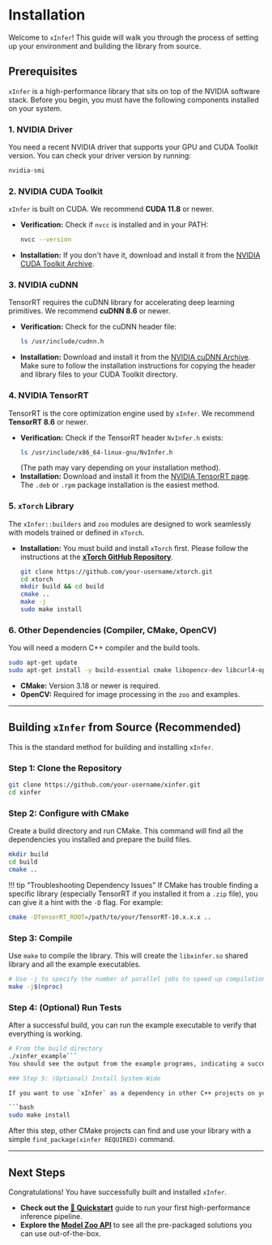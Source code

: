# Installation

Welcome to `xInfer`! This guide will walk you through the process of setting up your environment and building the library from source.

## Prerequisites

`xInfer` is a high-performance library that sits on top of the NVIDIA software stack. Before you begin, you must have the following components installed on your system.

### 1. NVIDIA Driver

You need a recent NVIDIA driver that supports your GPU and CUDA Toolkit version. You can check your driver version by running:
```bash
nvidia-smi
```

### 2. NVIDIA CUDA Toolkit

`xInfer` is built on CUDA. We recommend **CUDA 11.8** or newer.
- **Verification:** Check if `nvcc` is installed and in your PATH:
  ```bash
  nvcc --version
  ```
- **Installation:** If you don't have it, download and install it from the [NVIDIA CUDA Toolkit Archive](https://developer.nvidia.com/cuda-toolkit-archive).

### 3. NVIDIA cuDNN

TensorRT requires the cuDNN library for accelerating deep learning primitives. We recommend **cuDNN 8.6** or newer.
- **Verification:** Check for the cuDNN header file:
  ```bash
  ls /usr/include/cudnn.h
  ```
- **Installation:** Download and install it from the [NVIDIA cuDNN Archive](https://developer.nvidia.com/rdp/cudnn-archive). Make sure to follow the installation instructions for copying the header and library files to your CUDA Toolkit directory.

### 4. NVIDIA TensorRT

TensorRT is the core optimization engine used by `xInfer`. We recommend **TensorRT 8.6** or newer.
- **Verification:** Check if the TensorRT header `NvInfer.h` exists:
  ```bash
  ls /usr/include/x86_64-linux-gnu/NvInfer.h
  ```
  (The path may vary depending on your installation method).
- **Installation:** Download and install it from the [NVIDIA TensorRT page](https://developer.nvidia.com/tensorrt). The `.deb` or `.rpm` package installation is the easiest method.

### 5. `xTorch` Library

The `xInfer::builders` and `zoo` modules are designed to work seamlessly with models trained or defined in `xTorch`.
- **Installation:** You must build and install `xTorch` first. Please follow the instructions at the **[xTorch GitHub Repository](https://github.com/your-username/xtorch)**.
  ```bash
  git clone https://github.com/your-username/xtorch.git
  cd xtorch
  mkdir build && cd build
  cmake ..
  make -j
  sudo make install
  ```

### 6. Other Dependencies (Compiler, CMake, OpenCV)

You will need a modern C++ compiler and the build tools.

```bash
sudo apt-get update
sudo apt-get install -y build-essential cmake libopencv-dev libcurl4-openssl-dev
```
- **CMake:** Version 3.18 or newer is required.
- **OpenCV:** Required for image processing in the `zoo` and examples.

---

## Building `xInfer` from Source (Recommended)

This is the standard method for building and installing `xInfer`.

### Step 1: Clone the Repository

```bash
git clone https://github.com/your-username/xinfer.git
cd xinfer
```

### Step 2: Configure with CMake

Create a build directory and run CMake. This command will find all the dependencies you installed and prepare the build files.

```bash
mkdir build
cd build
cmake ..
```

!!! tip "Troubleshooting Dependency Issues"
If CMake has trouble finding a specific library (especially TensorRT if you installed it from a `.zip` file), you can give it a hint with the `-D` flag. For example:
```bash
cmake -DTensorRT_ROOT=/path/to/your/TensorRT-10.x.x.x ..
```

### Step 3: Compile

Use `make` to compile the library. This will create the `libxinfer.so` shared library and all the example executables.

```bash
# Use -j to specify the number of parallel jobs to speed up compilation
make -j$(nproc)
```

### Step 4: (Optional) Run Tests

After a successful build, you can run the example executable to verify that everything is working.

```bash
# From the build directory
./xinfer_example```
You should see the output from the example programs, indicating a successful build.

### Step 5: (Optional) Install System-Wide

If you want to use `xInfer` as a dependency in other C++ projects on your system, you can install it. This will copy the library files and headers to system directories (like `/usr/local/lib` and `/usr/local/include`).

```bash
sudo make install
```
After this step, other CMake projects can find and use your library with a simple `find_package(xinfer REQUIRED)` command.

---

## Next Steps

Congratulations! You have successfully built and installed `xInfer`.

- **Check out the [🚀 Quickstart](./quickstart.md)** guide to run your first high-performance inference pipeline.
- **Explore the [Model Zoo API](./zoo-api/index.md)** to see all the pre-packaged solutions you can use out-of-the-box.
